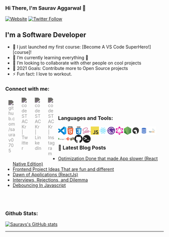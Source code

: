 ### Hi There, I'm Saurav Aggarwal 👋

[![Website](https://img.shields.io/website?label=github.com/saurav0705&style=for-the-badge&url=https%3A%2F%2Fgithub.com/saurav0705)](https://github.com/saurav0705)
[![Twitter Follow](https://img.shields.io/twitter/follow/Agg10Saurav?color=1DA1F2&logo=twitter&style=for-the-badge)](https://twitter.com/intent/follow?original_referer=https%3A%2F%2Fgithub.com%2FcodeSTACKr&screen_name=codeSTACKr)

## I'm a Software Developer

-   🔭 I just launched my first course: [Become A VS Code SuperHero!][course]!
-   🌱 I’m currently learning everything 🤣
-   👯 I’m looking to collaborate with other people on cool projects
-   🥅 2021 Goals: Contribute more to Open Source projects
-   ⚡ Fun fact: I love to workout.

### Connect with me:

[<img align="left" alt="github.com/saurav0705" width="22px" style="margin:2px 10px; margin-top:10px; filter: invert(60%);" src="https://cdn.jsdelivr.net/npm/simple-icons@3.13.0/icons/medium.svg" />][medium]

<!-- [<img align="left" alt="codeSTACKr | YouTube" width="22px" src="https://cdn.jsdelivr.net/npm/simple-icons@v3/icons/youtube.svg" />][youtube] -->

[<img align="left" alt="codeSTACKr | Twitter" width="22px"  style="margin:2px 10px; filter: invert(60%);" src="https://cdn.jsdelivr.net/npm/simple-icons@v3/icons/twitter.svg" />][twitter]
[<img align="left" alt="codeSTACKr | LinkedIn"  style="margin:2px 10px; filter: invert(60%);" width="22px" src="https://cdn.jsdelivr.net/npm/simple-icons@v3/icons/linkedin.svg" />][linkedin]
[<img align="left" alt="codeSTACKr | Instagram" width="22px" style="margin:2px 10px; filter: invert(60%);" src="https://cdn.jsdelivr.net/npm/simple-icons@v3/icons/instagram.svg" />][instagram]

<br />
<br/>

### Languages and Tools:

<img align="left" alt="Visual Studio Code" width="26px" src="https://raw.githubusercontent.com/github/explore/80688e429a7d4ef2fca1e82350fe8e3517d3494d/topics/visual-studio-code/visual-studio-code.png" />
<img align="left" alt="HTML5" width="26px" src="https://raw.githubusercontent.com/github/explore/80688e429a7d4ef2fca1e82350fe8e3517d3494d/topics/html/html.png" />
<img align="left" alt="CSS3" width="26px" src="https://raw.githubusercontent.com/github/explore/80688e429a7d4ef2fca1e82350fe8e3517d3494d/topics/css/css.png" />
<img align="left" alt="Sass" width="26px" src="https://raw.githubusercontent.com/github/explore/80688e429a7d4ef2fca1e82350fe8e3517d3494d/topics/sass/sass.png" />
<img align="left" alt="JavaScript" width="26px" src="https://raw.githubusercontent.com/github/explore/80688e429a7d4ef2fca1e82350fe8e3517d3494d/topics/javascript/javascript.png" />
<img align="left" alt="React" width="26px" src="https://raw.githubusercontent.com/github/explore/80688e429a7d4ef2fca1e82350fe8e3517d3494d/topics/react/react.png" />
<img align="left" alt="Gatsby" width="26px" src="https://raw.githubusercontent.com/github/explore/e94815998e4e0713912fed477a1f346ec04c3da2/topics/gatsby/gatsby.png" />
<img align="left" alt="GraphQL" width="26px" src="https://raw.githubusercontent.com/github/explore/80688e429a7d4ef2fca1e82350fe8e3517d3494d/topics/graphql/graphql.png" />
<img align="left" alt="Node.js" width="26px" src="https://raw.githubusercontent.com/github/explore/80688e429a7d4ef2fca1e82350fe8e3517d3494d/topics/nodejs/nodejs.png" />
<img align="left" alt="Deno" width="26px" src="https://raw.githubusercontent.com/github/explore/361e2821e2dea67711cde99c9c40ed357061cf27/topics/deno/deno.png" />
<img align="left" alt="SQL" width="26px" src="https://raw.githubusercontent.com/github/explore/80688e429a7d4ef2fca1e82350fe8e3517d3494d/topics/sql/sql.png" />
<img align="left" alt="MySQL" width="26px" src="https://raw.githubusercontent.com/github/explore/80688e429a7d4ef2fca1e82350fe8e3517d3494d/topics/mysql/mysql.png" />
<img align="left" alt="MongoDB" width="26px" src="https://raw.githubusercontent.com/github/explore/80688e429a7d4ef2fca1e82350fe8e3517d3494d/topics/mongodb/mongodb.png" />
<img align="left" alt="Git" width="26px" src="https://raw.githubusercontent.com/github/explore/80688e429a7d4ef2fca1e82350fe8e3517d3494d/topics/git/git.png" />
<img align="left" alt="GitHub" width="26px" src="https://raw.githubusercontent.com/github/explore/78df643247d429f6cc873026c0622819ad797942/topics/github/github.png" />
<img align="left" alt="Terminal" width="26px" src="https://raw.githubusercontent.com/github/explore/80688e429a7d4ef2fca1e82350fe8e3517d3494d/topics/terminal/terminal.png" />

<br />
<br />

### 📕 Latest Blog Posts

<!-- BLOG-POST-LIST:START -->
- [Optimization Done that made App slower &lpar;React Native Edition&rpar;](https://saurav0705.medium.com/optimization-done-that-made-app-slower-react-native-edition-2fa07d518f4?source=rss-e744e5fc534e------2)
- [Frontend Project Ideas  That are fun and different](https://saurav0705.medium.com/react-project-ideas-that-is-fun-and-different-ee67db64ee1e?source=rss-e744e5fc534e------2)
- [Dawn of Applications &lpar;ReactJs&rpar;](https://saurav0705.medium.com/dawn-of-applications-reactjs-18e98e72fb49?source=rss-e744e5fc534e------2)
- [Interviews, Rejections, and Dilemma](https://saurav0705.medium.com/interviews-rejections-and-dilemma-e5959a99d1c?source=rss-e744e5fc534e------2)
- [Debouncing In Javascript](https://saurav0705.medium.com/debouncing-in-javascript-d3faa889aaf?source=rss-e744e5fc534e------2)
<!-- BLOG-POST-LIST:END -->

<br/>
<br/>

### Github Stats:

[![Sauravs's GitHub stats](https://github-readme-stats.vercel.app/api?username=saurav0705&show_icons=true&theme=radical)](https://github.com/anuraghazra/github-readme-stats)

---

[medium]: https://saurav0705.medium.com/

<!-- [website]: https://github.com/saurav0705
[course]: http://vsCodeHero.com -->

[twitter]: https://twitter.com/Agg10Saurav
[instagram]: https://www.instagram.com/unreadable_saurav/
[linkedin]: https://www.linkedin.com/in/saurav0705/
